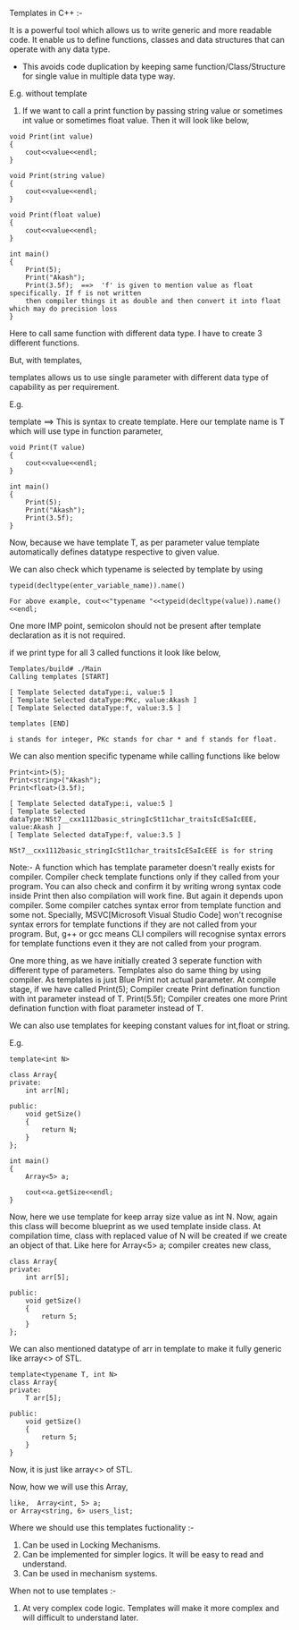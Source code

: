
Templates in C++ :-

It is a powerful tool which allows us to write generic and more readable code.
It enable us to define functions, classes and data structures that can operate with any data type.

- This avoids code duplication by keeping same function/Class/Structure for single value in
multiple data type way.

E.g.
without template

1. If we want to call a print function by passing string value or sometimes int value or
sometimes float value. Then it will look like below,

```
void Print(int value)
{
    cout<<value<<endl;
}

void Print(string value)
{
    cout<<value<<endl;
}

void Print(float value)
{
    cout<<value<<endl;
}

int main()
{
    Print(5);
    Print("Akash");
    Print(3.5f);  ==>  'f' is given to mention value as float specifically. If f is not written
    then compiler things it as double and then convert it into float which may do precision loss
}
```
Here to call same function with different data type. I have to create 3 different functions.

But, with templates,

templates allows us to use single parameter with different data type of capability as per
requirement.

E.g.

template<typename T>   ==> This is syntax to create template. Here our template name is T which
will use type in function parameter,
```
void Print(T value)
{
    cout<<value<<endl;
}

int main()
{
    Print(5);
    Print("Akash");
    Print(3.5f);
}
```
Now, because we have template T, as per parameter value template automatically defines datatype
respective to given value.

We can also check which typename is selected by template by using
```
typeid(decltype(enter_variable_name)).name()

For above example, cout<<"typename "<<typeid(decltype(value)).name()<<endl;
```
One more IMP point, semicolon should not be present after template declaration as it is not required.

if we print type for all 3 called functions it look like below,
```
Templates/build# ./Main
Calling templates [START]

[ Template Selected dataType:i, value:5 ]
[ Template Selected dataType:PKc, value:Akash ]
[ Template Selected dataType:f, value:3.5 ]

templates [END]
```
```
i stands for integer, PKc stands for char * and f stands for float.
```
We can also mention specific typename while calling functions like below
```
Print<int>(5);
Print<string>("Akash");
Print<float>(3.5f);

[ Template Selected dataType:i, value:5 ]
[ Template Selected dataType:NSt7__cxx1112basic_stringIcSt11char_traitsIcESaIcEEE, value:Akash ]
[ Template Selected dataType:f, value:3.5 ]
```
```
NSt7__cxx1112basic_stringIcSt11char_traitsIcESaIcEEE is for string
```
Note:- A function which has template parameter doesn't really exists for compiler. Compiler
check template functions only if they called from your program. You can also check and confirm
it by writing wrong syntax code inside Print then also compilation will work fine. But again
it depends upon compiler. Some compiler catches syntax error from template function and some not.
Specially, MSVC[Microsoft Visual Studio Code] won't recognise syntax errors for template
functions if they are not called from your program.
But, g++ or gcc means CLI compilers will recognise syntax errors for template functions even
it they are not called from your program.

One more thing, as we have initially created 3 seperate function with different type of
parameters. Templates also do same thing by using compiler. As templates is just Blue Print
not actual parameter.
At compile stage, if we have called
Print(5);  Compiler create Print defination function with int parameter instead of T.
Print(5.5f); Compiler creates one more Print defination function with float parameter instead of T.


We can also use templates for keeping constant values for int,float or string.

E.g.
```
template<int N>

class Array{
private:
    int arr[N];

public:
    void getSize()
    {
        return N;
    }
};

int main()
{
    Array<5> a;

    cout<<a.getSize<<endl;
}
```
Now, here we use template for keep array size value as int N.
Now, again this class will become blueprint as we used template inside class.
At compilation time, class with replaced value of N will be created if we create an object of that.
Like here for Array<5> a;
compiler creates new class,
```
class Array{
private:
    int arr[5];

public:
    void getSize()
    {
        return 5;
    }
};
```
We can also mentioned datatype of arr in template to make it fully generic like array<> of STL.
```
template<typename T, int N>
class Array{
private:
    T arr[5];

public:
    void getSize()
    {
        return 5;
    }
}
```
Now, it is just like array<> of STL.

Now, how we will use this Array,
```
like,  Array<int, 5> a;
or Array<string, 6> users_list;
```

Where we should use this templates fuctionality :-

1. Can be used in Locking Mechanisms.
2. Can be implemented for simpler logics. It will be easy to read and understand.
3. Can be used in mechanism systems.


When not to use templates :-

1. At very complex code logic. Templates will make it more complex and will difficult to
understand later.

